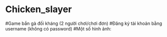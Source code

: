 # Chicken_slayer
#Game bắn gà đối kháng (2 người chơi/chơi đơn)
#Đăng ký tài khoản bằng username (không có password)
#Một số hình ảnh:
